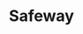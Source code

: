 ---
title: "Safeway"
url: /portland/safeway-northeast-martin-luther-king-junior-boulevard/
shop: supermarket
---